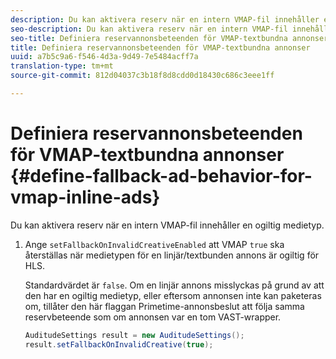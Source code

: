 ```yaml
---
description: Du kan aktivera reserv när en intern VMAP-fil innehåller en ogiltig medietyp.
seo-description: Du kan aktivera reserv när en intern VMAP-fil innehåller en ogiltig medietyp.
seo-title: Definiera reservannonsbeteenden för VMAP-textbundna annonser
title: Definiera reservannonsbeteenden för VMAP-textbundna annonser
uuid: a7b5c9a6-f546-4d3a-9d49-7e5484acff7a
translation-type: tm+mt
source-git-commit: 812d04037c3b18f8d8cdd0d18430c686c3eee1ff

---
```



# Definiera reservannonsbeteenden för VMAP-textbundna annonser {#define-fallback-ad-behavior-for-vmap-inline-ads}

Du kan aktivera reserv när en intern VMAP-fil innehåller en ogiltig medietyp.

1. Ange `setFallbackOnInvalidCreativeEnabled` att VMAP `true` ska återställas när medietypen för en linjär/textbunden annons är ogiltig för HLS.

   Standardvärdet är `false`. Om en linjär annons misslyckas på grund av att den har en ogiltig medietyp, eller eftersom annonsen inte kan paketeras om, tillåter den här flaggan Primetime-annonsbeslut att följa samma reservbeteende som om annonsen var en tom VAST-wrapper.

   ```java
   AuditudeSettings result = new AuditudeSettings(); 
   result.setFallbackOnInvalidCreative(true);
   ```

